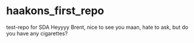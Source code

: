 # haakons_first_repo
test-repo for SDA
Heyyyy Brent, nice to see you maan, hate to ask, but do you have any cigarettes?